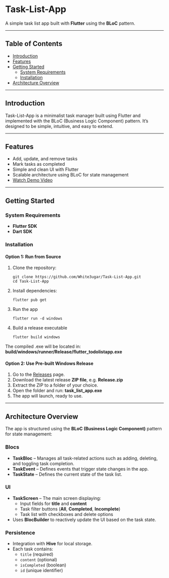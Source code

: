 # Task-List-App

A simple task list app built with **Flutter** using the **BLoC** pattern.

---

## Table of Contents

- [Introduction](#introduction)  
- [Features](#features)  
- [Getting Started](#getting-started)  
  - [System Requirements](#system-requirements)  
  - [Installation](#installation)  
- [Architecture Overview](#architecture-overview)  

---

## Introduction

Task-List-App is a minimalist task manager built using Flutter and implemented with the BLoC (Business Logic Component) pattern. It’s designed to be simple, intuitive, and easy to extend.

---

## Features

- Add, update, and remove tasks  
- Mark tasks as completed  
- Simple and clean UI with Flutter  
- Scalable architecture using BLoC for state management  
- [Watch Demo Video](https://youtu.be/k4W5Sm1g0b8)

---

## Getting Started

### System Requirements

- **Flutter SDK** 
- **Dart SDK**  

### Installation
#### Option 1: Run from Source
1. Clone the repository:  
   ```shell
   git clone https://github.com/White3ugar/Task-List-App.git
   cd Task-List-App
2. Install dependencies:
   ```shell
   flutter pub get
3. Run the app
   ```shell
   flutter run -d windows
4. Build a release executable
   ```shell
   flutter build windows
The compiled .exe will be located in: 
**build/windows/runner/Release/flutter_todolistapp.exe**

#### Option 2: Use Pre-built Windows Release

1. Go to the [Releases](https://github.com/White3ugar/Task-List-App/releases) page.  
2. Download the latest release **ZIP file**, e.g. **Release.zip**
3. Extract the ZIP to a folder of your choice.  
4. Open the folder and run: **task_list_app.exe**
5. The app will launch, ready to use.

---

## Architecture Overview
The app is structured using the **BLoC (Business Logic Component)** pattern for state management:

### Blocs
- **TaskBloc** – Manages all task-related actions such as adding, deleting, and toggling task completion.  
- **TaskEvent** – Defines events that trigger state changes in the app.  
- **TaskState** – Defines the current state of the task list.

### UI
- **TaskScreen** – The main screen displaying:
  - Input fields for **title** and **content**
  - Task filter buttons (**All**, **Completed**, **Incomplete**)
  - Task list with checkboxes and delete options  
- Uses **BlocBuilder** to reactively update the UI based on the task state.

### Persistence
- Integration with **Hive** for local storage.  
- Each task contains:
  - `title` (required)
  - `content` (optional)
  - `isCompleted` (boolean)
  - `id` (unique identifier)
